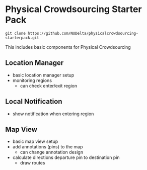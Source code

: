 # Physical Crowdsourcing Starter Pack
    git clone https://github.com/NUDelta/physicalcrowdsourcing-starterpack.git

This includes basic components for Physical Crowdsourcing
## Location Manager
- basic location manager setup
- monitoring regions
    - can check enter/exit region

## Local Notification
- show notification when entering region

## Map View
- basic map view setup
- add annotations (pins) to the map
    - can change annotation design
- calculate directions departure pin to destination pin
    - draw routes


